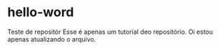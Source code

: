 # hello-word
Teste de repositór
Esse é apenas  um tutorial deo repositório.
Oi estou apenas  atualizando o arquivo.

